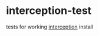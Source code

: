 # interception-test

tests for working [interception](https://github.com/oblitum/Interception) install
